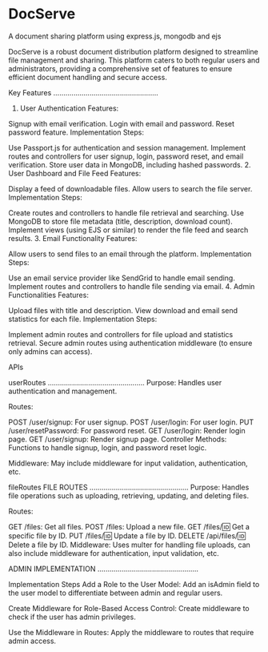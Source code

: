 # DocServe

A document sharing platform using express.js, mongodb and ejs

DocServe is a robust document distribution platform designed to streamline file management and sharing. This platform caters to both regular users and administrators, providing a comprehensive set of features to ensure efficient document handling and secure access.

Key Features
....................................................

1. User Authentication
Features:

Signup with email verification.
Login with email and password.
Reset password feature.
Implementation Steps:

Use Passport.js for authentication and session management.
Implement routes and controllers for user signup, login, password reset, and email verification.
Store user data in MongoDB, including hashed passwords.
2. User Dashboard and File Feed
Features:

Display a feed of downloadable files.
Allow users to search the file server.
Implementation Steps:

Create routes and controllers to handle file retrieval and searching.
Use MongoDB to store file metadata (title, description, download count).
Implement views (using EJS or similar) to render the file feed and search results.
3. Email Functionality
Features:

Allow users to send files to an email through the platform.
Implementation Steps:

Use an email service provider like SendGrid to handle email sending.
Implement routes and controllers to handle file sending via email.
4. Admin Functionalities
Features:

Upload files with title and description.
View download and email send statistics for each file.
Implementation Steps:

Implement admin routes and controllers for file upload and statistics retrieval.
Secure admin routes using authentication middleware (to ensure only admins can access).

APIs

userRoutes
................................................
Purpose: Handles user authentication and management.

Routes:

POST /user/signup: For user signup.
POST /user/login: For user login.
PUT /user/resetPassword: For password reset.
GET /user/login: Render login page.
GET /user/signup: Render signup page.
Controller Methods: Functions to handle signup, login, and password reset logic.

Middleware: May include middleware for input validation, authentication, etc.

fileRoutes  FILE ROUTES
.................................................
Purpose: Handles file operations such as uploading, retrieving, updating, and deleting files.

Routes:

GET /files: Get all files.
POST /files: Upload a new file.
GET /files/:id: Get a specific file by ID.
PUT /files/:id: Update a file by ID.
DELETE /api/files/:id: Delete a file by ID.
Middleware: Uses multer for handling file uploads, can also include middleware for authentication, input validation, etc.

ADMIN IMPLEMENTATION
..................................................

Implementation Steps
Add a Role to the User Model: Add an isAdmin field to the user model to differentiate between admin and regular users.

Create Middleware for Role-Based Access Control: Create middleware to check if the user has admin privileges.

Use the Middleware in Routes: Apply the middleware to routes that require admin access.
